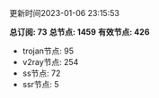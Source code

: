 更新时间2023-01-06 23:15:53

**总订阅: 73**
**总节点: 1459**
**有效节点: 426**
- trojan节点: 95
- v2ray节点: 254
- ss节点: 72
- ssr节点: 5
